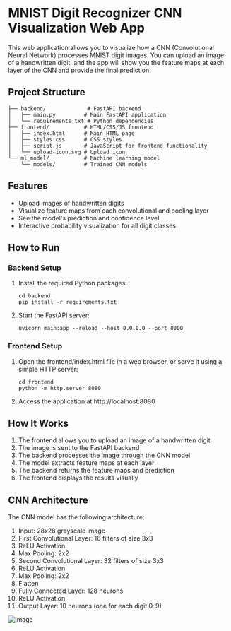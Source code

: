 # MNIST Digit Recognizer CNN Visualization Web App

This web application allows you to visualize how a CNN (Convolutional Neural Network) processes MNIST digit images. You can upload an image of a handwritten digit, and the app will show you the feature maps at each layer of the CNN and provide the final prediction.

## Project Structure

```
├── backend/             # FastAPI backend
│   ├── main.py         # Main FastAPI application
│   └── requirements.txt # Python dependencies
├── frontend/           # HTML/CSS/JS frontend
│   ├── index.html      # Main HTML page
│   ├── styles.css      # CSS styles
│   ├── script.js       # JavaScript for frontend functionality
│   └── upload-icon.svg # Upload icon
└── ml_model/           # Machine learning model
    └── models/         # Trained CNN models
```

## Features

- Upload images of handwritten digits
- Visualize feature maps from each convolutional and pooling layer
- See the model's prediction and confidence level
- Interactive probability visualization for all digit classes

## How to Run

### Backend Setup

1. Install the required Python packages:
   ```
   cd backend
   pip install -r requirements.txt
   ```

2. Start the FastAPI server:
   ```
   uvicorn main:app --reload --host 0.0.0.0 --port 8000
   ```

### Frontend Setup

1. Open the frontend/index.html file in a web browser, or serve it using a simple HTTP server:
   ```
   cd frontend
   python -m http.server 8080
   ```

2. Access the application at http://localhost:8080

## How It Works

1. The frontend allows you to upload an image of a handwritten digit
2. The image is sent to the FastAPI backend
3. The backend processes the image through the CNN model
4. The model extracts feature maps at each layer
5. The backend returns the feature maps and prediction
6. The frontend displays the results visually

## CNN Architecture

The CNN model has the following architecture:

1. Input: 28x28 grayscale image
2. First Convolutional Layer: 16 filters of size 3x3
3. ReLU Activation
4. Max Pooling: 2x2
5. Second Convolutional Layer: 32 filters of size 3x3
6. ReLU Activation
7. Max Pooling: 2x2
8. Flatten
9. Fully Connected Layer: 128 neurons
10. ReLU Activation
11. Output Layer: 10 neurons (one for each digit 0-9)

![image](https://github.com/user-attachments/assets/7e20519b-645d-4fdb-ae0a-8d09b96f97a5)

